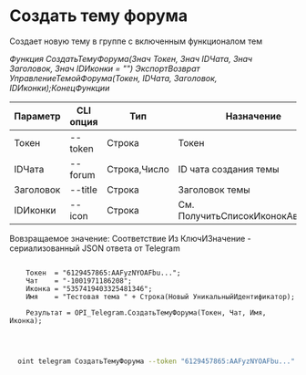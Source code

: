 ﻿---
sidebar_position: 2
---

# Создать тему форума
 Создает новую тему в группе с включенным функционалом тем


*Функция СоздатьТемуФорума(Знач Токен, Знач IDЧата, Знач Заголовок, Знач IDИконки = "") ЭкспортВозврат УправлениеТемойФорума(Токен, IDЧата, Заголовок, IDИконки);КонецФункции*

  | Параметр | CLI опция | Тип | Назначение |
  |-|-|-|-|
  | Токен | --token | Строка | Токен |
  | IDЧата | --forum | Строка,Число | ID чата создания темы |
  | Заголовок | --title | Строка | Заголовок темы |
  | IDИконки | --icon | Строка | См. ПолучитьСписокИконокАватаров |

  
  Вовзращаемое значение:   Соответствие Из КлючИЗначение - сериализованный JSON ответа от Telegram

```bsl title="Пример кода"
	
    Токен  = "6129457865:AAFyzNYOAFbu...";
    Чат    = "-1001971186208";
    Иконка = "5357419403325481346";
    Имя    = "Тестовая тема " + Строка(Новый УникальныйИдентификатор);
    
    Результат = OPI_Telegram.СоздатьТемуФорума(Токен, Чат, Имя, Иконка);

	
```

```sh title="Пример команд CLI"
    
  oint telegram СоздатьТемуФорума --token "6129457865:AAFyzNYOAFbu..." --forum %forum% --title %title% --icon %icon%

```


```json title="Результат"



```
